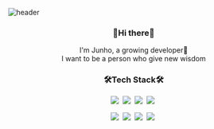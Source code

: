 ![header](https://capsule-render.vercel.app/api?type=slice&color=auto&height=300&section=header&text=zzun_ho9&fontSize=90)

<h3 align=center>👋Hi there👋</h3>
<p align=center>I'm Junho, a growing developer🌱<br/>
I want to be a person who give new wisdom</p>

<h3 align=center>🛠Tech Stack🛠</h3>

<p align=center>
<img src="https://img.shields.io/badge/Java-007396?style=square&logo=Java&logoColor=white"/>&nbsp 
<img src="https://img.shields.io/badge/JavaScript-F7DF1E?style=quare&logo=JavaScript&logoColor=white"/>&nbsp 
<img src="https://img.shields.io/badge/Spring-6DB33F?style=square&logo=Spring&logoColor=white"/>&nbsp
<img src="https://img.shields.io/badge/Python-3766AB?style=square&logo=Python&logoColor=white"/>&nbsp 
</p>
<p align=center>
<img src="https://img.shields.io/badge/Java-007396?style=square&logo=Java&logoColor=white"/>&nbsp 
<img src="https://img.shields.io/badge/JavaScript-F7DF1E?style=quare&logo=JavaScript&logoColor=white"/>&nbsp 
<img src="https://img.shields.io/badge/Spring-6DB33F?style=square&logo=Spring&logoColor=white"/>&nbsp
<img src="https://img.shields.io/badge/Python-3766AB?style=square&logo=Python&logoColor=white"/>&nbsp 
</p>
